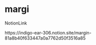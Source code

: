 <h1>margi</h1>

<p>NotionLink</p>
https://indigo-ear-306.notion.site/margin-81a8b40f633447a0a7762d50f3516a85
